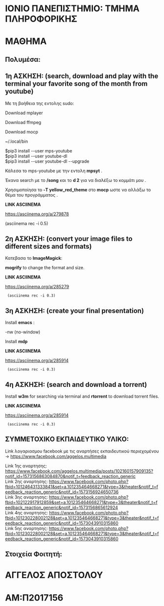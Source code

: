 # ΙΟΝΙΟ ΠΑΝΕΠΙΣΤΗΜΙΟ: ΤΜΗΜΑ ΠΛΗΡΟΦΟΡΙΚΗΣ 
# ΜΑΘΗΜΑ
## Πολυμέσα: 


## 1η ΑΣΚΗΣΗ:  (search, download and play with the terminal your favorite song of the month from youtube) 
 
 


Με τη βοήθεια της εντολης sudo: 
 
Download mplayer 

Download ffmpeg 

Download mocp 

~/.local/bin 

$pip3 install --user mps-youtube  
$pip3 install --user youtube-dl  
$pip3 install --user youtube-dl --upgrade  

Κάλεσα το mps-youtube με την εντολη **mpsyt** .

Έκανα search με το **/song** και το **d 2** για να διαλέξω το κομμάτι μου .  


Χρησιμοποίησα το **-T yellow_red_theme** στο **mocp** ωστε να αλλάξω το θέμα του προγράμματος .

**LINK ASCIINEMA**   

 https://asciinema.org/a/279878  
  
   (asciinema rec -i 0.5) 
 
  
 
   
 
   
   
   ## 2η ΑΣΚΗΣΗ:  (convert your image files to different sizes and formats)  
   
   Κατεβασα το **ImageMagick**: 
    
   **mogrify** to change the format and size. 
   
   
   
   **LINK ASCIINEMA** 
   
   https://asciinema.org/a/285279 
   
     (asciinema rec -i 0.3)
     
   ## 3η ΑΣΚΗΣΗ: (create your final presentation) 
   
   Install **emacs** : 
   
   -nw (no-window) 
   
   Install **mdp** 
   
   **LINK ASCIINEMA** 
   
   https://asciinema.org/a/285914 
   
     (asciinema rec -i 0.3) 
     
   
   ## 4η ΑΣΚΗΣΗ: (search and download a torrent) 
   
   Install **w3m** for searching via terminal and  **rtorrent** to download torrent files. 
   
   **LINK ASCIINEMA** 
   
   https://asciinema.org/a/285914 
    
     (asciinema rec -i 0.3) 
     
     
   
   
   
  
  
  





## ΣYMMETOXIKO EKΠΑΙΔΕΥΤΙΚΟ ΥΛΙΚΟ:


Link λογαριασμου facebook με τις αναρτήσες εκπαιδευτικού περιεχομένου -> https://www.facebook.com/aggelos.multimedia  

Link 1ης αναρτησης: https://www.facebook.com/aggelos.multimedia/posts/102160157909135?notif_id=1573156863084870&notif_t=feedback_reaction_generic  
Link 2ης αναρτησης: https://www.facebook.com/photo.php?fbid=101246431333841&set=a.101235464668271&type=3&theater&notif_t=feedback_reaction_generic&notif_id=1573156924650736  
Link 3ης αναρτησης: https://www.facebook.com/photo.php?fbid=102122917912859&set=a.101235464668271&type=3&theater&notif_t=feedback_reaction_generic&notif_id=1573156865612924  
Link 4ης αναρτησης: https://www.facebook.com/photo.php?fbid=101230228002128&set=a.101235464668271&type=3&theater&notif_t=feedback_reaction_generic&notif_id=1573043910315860  
Link 5ης αναρτησης: https://www.facebook.com/photo.php?fbid=101230228002128&set=a.101235464668271&type=3&theater&notif_t=feedback_reaction_generic&notif_id=1573043910315860

    
    
## Στοιχεία Φοιτητή: 

# ΑΓΓΕΛΟΣ ΑΠΟΣΤΟΛΟΥ  
# ΑM:Π2017156  
